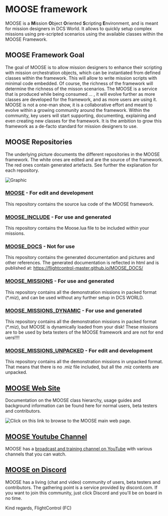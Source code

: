 # MOOSE framework

MOOSE is a **M**ission **O**bject **O**riented **S**cripting **E**nvironment, and is meant for mission designers in DCS World.
It allows to quickly setup complex missions using pre-scripted scenarios using the available classes within the MOOSE Framework.
  
  
##  MOOSE Framework Goal

The goal of MOOSE is to allow mission designers to enhance their scripting with mission orchestration objects, which can be instantiated from defined classes within the framework. This will allow to write mission scripts with minimal code embedded. Of course, the richness of the framework will determine the richness of the misson scenarios. 
The MOOSE is a service that is produced while being consumed ... , it will evolve further as more classes are developed for the framework, and as more users are using it.
MOOSE is not a one-man show, it is a collaborative effort and meant to evolve within a growing community around the framework.
Within the community, key users will start supporting, documenting, explaining and even creating new classes for the framework.
It is the ambition to grow this framework as a de-facto standard for mission designers to use.
  
  
##  MOOSE Repositories

The underlying picture documents the different repositories in the MOOSE framework. The white ones are edited and are the source of the framework.
The red ones contain generated artefacts. See further the explanation for each repository.

![Graphic](https://raw.githubusercontent.com/FlightControl-Master/MOOSE_DOCS/master/Configuration/Master.png)
 
  
###   [MOOSE](https://github.com/FlightControl-Master/MOOSE) - For edit and development

This repository contains the source lua code of the MOOSE framework.
  
  
###   [MOOSE_INCLUDE](https://github.com/FlightControl-Master/MOOSE_INCLUDE) - For use and generated 

This repository contains the Moose.lua file to be included within your missions.
  
 
###   [MOOSE_DOCS](https://github.com/FlightControl-Master/MOOSE_DOCS) - Not for use

This repository contains the generated documentation and pictures and other references. The generated documentation is reflected in html and is published at: https://flightcontrol-master.github.io/MOOSE_DOCS/
  
  
###   [MOOSE_MISSIONS](https://github.com/FlightControl-Master/MOOSE_MISSIONS) - For use and generated

This repository contains all the demonstration missions in packed format (*.miz), and can be used without any further setup in DCS WORLD.
  
  
###   [MOOSE_MISSIONS_DYNAMIC](https://github.com/FlightControl-Master/MOOSE_MISSIONS_DYNAMIC) - For use and generated

This repository contains all the demonstration missions in packed format (*.miz), but MOOSE is dynamically loaded from your disk! These missions are to be used by beta testers of the MOOSE framework and are not for end uers!!!!
 
    
###   [MOOSE_MISSIONS_UNPACKED](https://github.com/FlightControl-Master/MOOSE_MISSIONS_UNPACKED) - For edit and development

This repository contains all the demonstration missions in unpacked format. That means that there is no .miz file included, but all the .miz contents are unpacked.

  
  
  
##  [MOOSE Web Site](https://flightcontrol-master.github.io/MOOSE_DOCS/)

Documentation on the MOOSE class hierarchy, usage guides and background information can be found here for normal users, beta testers and contributors.

![Click on this link to browse to the MOOSE main web page.](https://raw.githubusercontent.com/FlightControl-Master/MOOSE_DOCS/master/Configuration/Site.png)
  
  
  
##  [MOOSE Youtube Channel](https://www.youtube.com/channel/UCjrA9j5LQoWsG4SpS8i79Qg)

MOOSE has a [broadcast and training channel on YouTube](https://www.youtube.com/channel/UCjrA9j5LQoWsG4SpS8i79Qg) with various channels that you can watch.
  
  
    
##  [MOOSE on Discord](https://discord.gg/yBPfxC6)

MOOSE has a living (chat and video) community of users, beta testers and contributors. The gathering point is a service provided by discord.com. If you want to join this community, just click Discord and you'll be on board in no time.
  
   

Kind regards,
FlightControl (FC)
  
   
